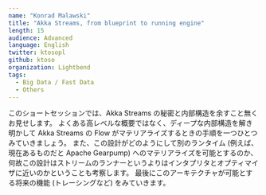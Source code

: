 ```yaml
---
name: "Konrad Malawski"
title: "Akka Streams, from blueprint to running engine"
length: 15
audience: Advanced
language: English
twitter: ktosopl
github: ktoso
organization: Lightbend
tags:
  - Big Data / Fast Data
  - Others
---
```

このショートセッションでは、Akka Streams の秘密と内部構造を余すこと無くお見せします。
よくある高レベルな概要ではなく、ディープな内部構造を解き明かして Akka Streams の Flow がマテリアライズするときの手順を一つひとつみていきましょう。
また、この設計がどのようにして別のランタイム (例えば、現在あるものだと Apache Gearpump) へのマテリアライズを可能とするのか、
何故この設計はストリームのランナーというよりはインタプリタとオプティマイザに近いのかということも考察します。
最後にこのアーキテクチャが可能とする将来の機能 (トレーシングなど) をみていきます。
